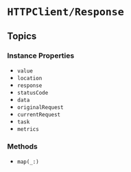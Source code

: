 # ``HTTPClient/Response``

## Topics

### Instance Properties

- ``value``
- ``location``
- ``response``
- ``statusCode``
- ``data``
- ``originalRequest``
- ``currentRequest``
- ``task``
- ``metrics``

### Methods

- ``map(_:)``
